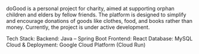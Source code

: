 doGood is a personal project for charity, aimed at supporting orphan children and elders by fellow friends. The platform is designed to simplify and encourage donations of goods like clothes, food, and books rather than money. Currently, the project is under active development.

Tech Stack:
Backend: Java – Spring Boot
Frontend: React
Database: MySQL
Cloud & Deployment: Google Cloud Platform (Cloud Run)
